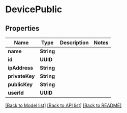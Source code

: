 # DevicePublic

## Properties
Name | Type | Description | Notes
------------ | ------------- | ------------- | -------------
**name** | **String** |  | 
**id** | **UUID** |  | 
**ipAddress** | **String** |  | 
**privateKey** | **String** |  | 
**publicKey** | **String** |  | 
**userId** | **UUID** |  | 

[[Back to Model list]](../README.md#documentation-for-models) [[Back to API list]](../README.md#documentation-for-api-endpoints) [[Back to README]](../README.md)



